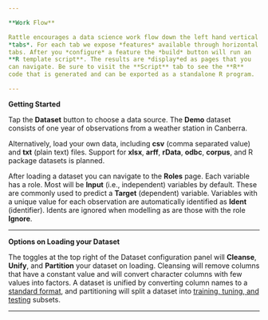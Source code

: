 ```yaml
---

**Work Flow**

Rattle encourages a data science work flow down the left hand vertical
*tabs*. For each tab we expose *features* available through horizontal
tabs. After you *configure* a feature the *build* button will run an
**R template script**. The results are *display*ed as pages that you
can navigate. Be sure to visit the **Script** tab to see the **R**
code that is generated and can be exported as a standalone R program.

---
```


**Getting Started**

Tap the **Dataset** button to choose a data source.  The **Demo**
dataset consists of one year of observations from a weather station in
Canberra.

Alternatively, load your own data, including **csv** (comma separated
value) and **txt** (plain text) files. Support for **xlsx**, **arff**,
**rData**, **odbc**, **corpus**, and R package datasets is planned.

After loading a dataset you can navigate to the **Roles** page. Each
variable has a role. Most will be **Input** (i.e., independent)
variables by default. These are commonly used to predict a **Target**
(dependent) variable. Variables with a unique value for each
observation are automatically identified as **Ident**
(identifier). Idents are ignored when modelling as are those with the
role **Ignore**.

---

**Options on Loading your Dataset**

The toggles at the top right of the Dataset configuration panel will
**Cleanse**, **Unify**, and **Partition** your dataset on
loading. Cleansing will remove columns that have a constant value and
will convert character columns with few values into factors. A dataset
is unified by converting column names to a [standard
format](https://survivor.togaware.com/datascience/normalise-variable-names.html),
and partitioning will split a dataset into [training, tuning, and
testing](https://survivor.togaware.com/datascience/train-tune-and-test-datasets.html)
subsets.

---
